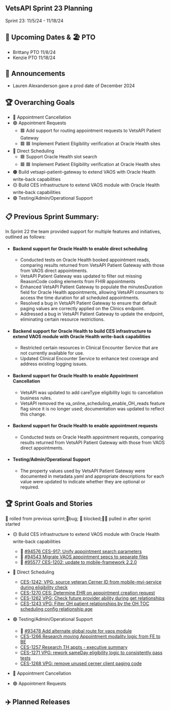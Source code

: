 ## VetsAPI Sprint 23 Planning
Sprint 23: 11/5/24 - 11/18/24

## 📅 Upcoming Dates  & 🏖️ PTO
* Brittany PTO 11/8/24
* Kenzie PTO 11/18/24


## 📣 Announcements
* Lauren Alexanderson gave a prod date of December 2024

## 🏆 Overarching Goals
* 🔴 Appointment Cancellation
* 🟢 Appointment Requests
  * 🟩 Add support for routing appointment requests to VetsAPI Patient Gateway
  * 🟩 🟦 Implement Patient Eligibility verification at Oracle Health sites 
* 🔵 Direct Scheduling
  * 🟦 Support Oracle Health slot search
  *  🟩 🟦 Implement Patient Eligibility verification at Oracle Health sites
* 🟠 Build vetsapi-patient-gateway to extend VAOS with Oracle Health write-back capabilities
* 🟡 Build CES infrastructure to extend VAOS module with Oracle Health write-back capabilities
* 🟣 Testing/Admin/Operational Support
 
## 📋 Previous Sprint Summary:
In Sprint 22 the team provided support for multiple features and initiatives, outlined as follows:  
* #### Backend support for Oracle Health to enable direct scheduling
   * Conducted tests on Oracle Health booked appointment reads, comparing results returned from VetsAPI Patient Gateway with those from VAOS direct appointments.
   * VetsAPI Patient Gateway was updated to  filter out missing ReasonCode coding elements from FHIR appointments
   * Enhanced VetsAPI Patient Gateway to populate the minutesDuration field for Oracle Health appointments, allowing VetsAPI consumers to access the time duration for all scheduled appointments.
   * Resolved a bug in VetsAPI Patient Gateway to ensure that default paging values are correctly applied on the Clinics endpoint.
   * Addressed a bug in VetsAPI Patient Gateway to update the endpoint, eliminating certain resource restrictions.
 * #### Backend support for Oracle Health to build CES infrastructure to extend VAOS module with Oracle Health write-back capabilities
    * Restricted certain resources in Clinical Encounter Service that are not currently available for use.
    * Updated Clinical Encounter Service to enhance test coverage and address existing logging issues. 
* #### Backend support for Oracle Health to enable Appointment Cancellation
   * VetsAPI was updated to add careType eligibility logic to cancellation business rules. 
   * VetsAPI removed the va_online_scheduling_enable_OH_reads feature flag since it is no longer used; documentation was updated to reflect this change.
* #### Backend support for Oracle Health to enable appointment requests
  * Conducted tests on Oracle Health appointment requests, comparing results returned from VetsAPI Patient Gateway with those from VAOS direct appointments.
* #### Testing/Admin/Operational Support
   * The property values used by VetsAPI Patient Gateway were documented in metadata.yaml and appropriate descriptions for each value  were updated to indicate whether they are optional or required.

## 🏆 Sprint Goals and Stories
🚧 rolled from previous sprint;🐞bug; 🚫 blocked;🧗‍♀️ pulled in after sprint started 
* 🟡 Build CES infrastructure to extend VAOS module with Oracle Health write-back capabilities
    * 🚧 [#94576 CES-917: Unify appointment search parameters](https://app.zenhub.com/workspaces/appointments-oracle-health-integration-65a6e99ea522640e4d09393b/issues/gh/department-of-veterans-affairs/va.gov-team/94576)
    * 🚧 [#94543 Migrate VAOS appointment sepcs to separate files](https://app.zenhub.com/workspaces/appointments-oracle-health-integration-65a6e99ea522640e4d09393b/issues/gh/department-of-veterans-affairs/va.gov-team/94543)
    * 🚧 [#95577 CES-1202: update to mobile-framework 2.2.0](https://app.zenhub.com/workspaces/appointments-oracle-health-integration-65a6e99ea522640e4d09393b/issues/gh/department-of-veterans-affairs/va.gov-team/95577) 
* 🔵 Direct Scheduling
    * [CES-1242: VPG: source veteran Cerner ID from mobile-mvi-service during eligibility check](https://issues.mobilehealth.va.gov/browse/CES-1242)
    * [CES-1270 CES: Determine EHR on appointment creation request](https://issues.mobilehealth.va.gov/browse/CES-1270)
    * [CES-1262 VPG: Check future provider ability during get relationships](https://issues.mobilehealth.va.gov/browse/CES-1262)
    * [CES-1243 VPG: Filter OH patient relationships by the OH TOC scheduling config relationship age](https://issues.mobilehealth.va.gov/browse/CES-1243)
* 🟣 Testing/Admin/Operational Support
  * 🚧 [#93478 Add alternate global route for vaos module](https://app.zenhub.com/workspaces/appointments-oracle-health-integration-65a6e99ea522640e4d09393b/issues/gh/department-of-veterans-affairs/va.gov-team/93478)
  * [CES-1266 Research moving Appointment modality logic from FE to BE](https://issues.mobilehealth.va.gov/browse/CES-1266)
  * [CES-1257 Research TH appts - executive summary](https://issues.mobilehealth.va.gov/browse/CES-1257)
  * [CES-1271 VPG: rework sameDay eligibility logic to consistently pass tests](https://issues.mobilehealth.va.gov/browse/CES-1271)
  * [CES-1268 VPG: remove unused cerner client paging code](https://issues.mobilehealth.va.gov/browse/CES-1268)
* 🔴 Appointment Cancellation
 
* 🟢 Appointment Requests

## ✈️ Planned Releases
